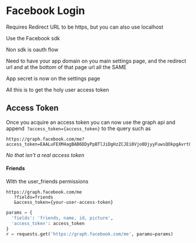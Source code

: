 # Facebook Login

Requires Redirect URL to be https, but you can also use localhost

Use the Facebook sdk

Non sdk is oauth flow

Need to have your app domain on you main settings page, and the redirect url and at the bottom of that page url all the SAME

App secret is now on the settings page

All this is to get the holy user access token

## Access Token

Once you acquire an access token you can now use the graph api and append` ?access_token={access_token}` to the query such as 

```
https://graph.facebook.com/me?access_token=EAALuFEXM4agBAB6DDyPpBTlJiDgHzZCJEi0Vjo0DjyyFuwsQOkpgAvrt825ZBdWy7Ihi2I8XL63FZAAG394lheHMS9rDZBtdeIK74QkS8YYOWfL5ZAeuX7qM5ZBFFQbomIC3ba6a3ZB5X5Nb5jDHvbEJGUdzxyZCdmfzfAEk2DbibYXkWtF7s42n
```

*No that isn't a real access token*

#### Friends

WIth the user_friends permissions

```
https://graph.facebook.com/me
   ?fields=friends
   &access_token={your-user-access-token}
```

```python
params = {
  'fields': 'friends, name, id, picture',
  'access_token': access_token
}
r = requests.get('https://graph.facebook.com/me', params=params)
```

